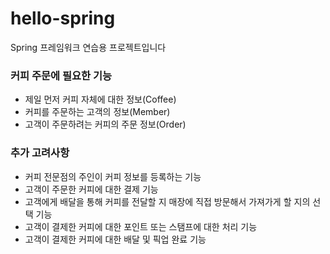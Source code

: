 # hello-spring
Spring 프레임워크 연습용 프로젝트입니다

### 커피 주문에 필요한 기능
- 제일 먼저 커피 자체에 대한 정보(Coffee)
- 커피를 주문하는 고객의 정보(Member)
- 고객이 주문하려는 커피의 주문 정보(Order)

### 추가 고려사항
- 커피 전문점의 주인이 커피 정보를 등록하는 기능
- 고객이 주문한 커피에 대한 결제 기능
- 고객에게 배달을 통해 커피를 전달할 지 매장에 직접 방문해서 가져가게 할 지의 선택 기능
- 고객이 결제한 커피에 대한 포인트 또는 스탬프에 대한 처리 기능
- 고객이 결제한 커피에 대한 배달 및 픽업 완료 기능